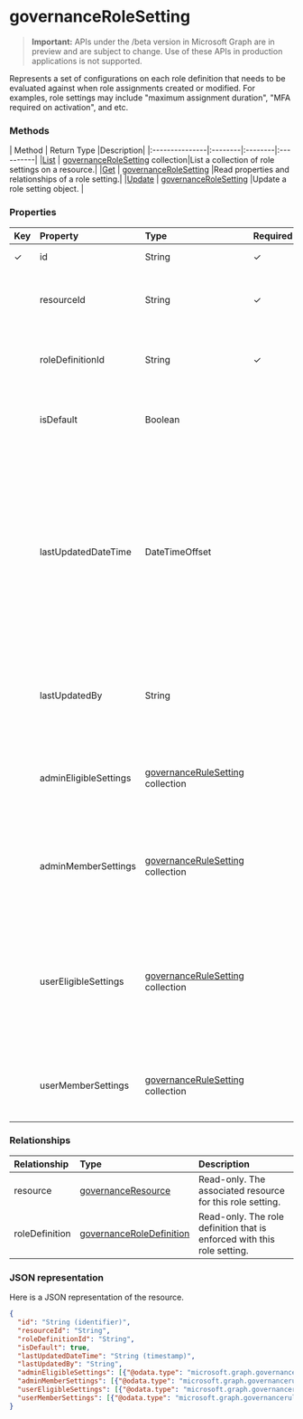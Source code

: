 # governanceRoleSetting

> **Important:** APIs under the /beta version in Microsoft Graph are in preview and are subject to change. Use of these APIs in production applications is not supported.

Represents a set of configurations on each role definition that needs to be evaluated against when role assignments created or modified. For examples, role settings may include "maximum assignment duration", "MFA required on activation", and etc.

### Methods

| Method		  | Return Type	|Description|
|:---------------|:--------|:--------|:----------|
|[List](../api/governancerolesetting_list.md) | [governanceRoleSetting](../resources/governancerolesetting.md) collection|List a collection of role settings on a resource.|
|[Get](../api/governancerolesetting_get.md) |  [governanceRoleSetting](../resources/governancerolesetting.md) |Read properties and relationships of a role setting.|
|[Update](../api/governancerolesetting_update.md) | [governanceRoleSetting](../resources/governancerolesetting.md)	|Update a role setting object. |

### Properties
| Key |Property	            |Type	                                   |Required |Description|
|:----|:--------------------|:---------------------------------------|:------- |:----------|
|✓    |id                   |String                                  |✓       |The id of the roleSetting.|
|     |resourceId           |String                                  |✓        |The id of the resource that the role setting is associated with.|
|     |roleDefinitionId     |String                                  |✓        |The id of the role definition that the role setting is associated with.|
|     |isDefault            |Boolean                                 |         |Read-only. Indicate if the roleSetting is a default roleSetting|
|     |lastUpdatedDateTime  |DateTimeOffset                          |         |Read-only. The time when the role setting was last updated. The Timestamp type represents date and time information using ISO 8601 format and is always in UTC time. For example, midnight UTC on Jan 1, 2014 would look like this: `'2014-01-01T00:00:00Z'`|
|     |lastUpdatedBy        |String                                  |         |Read-only. The display name of the administrator who last updated the roleSetting.|
|     |adminEligibleSettings|[governanceRuleSetting](../resources/governancerulesetting.md) collection|         |The rule settings that are evaluated when an administrator tries to add an eligible role assignment.|
|     |adminMemberSettings  |[governanceRuleSetting](../resources/governancerulesetting.md) collection|         |The rule settings that are evaluated when an administrator tries to add a direct member role assignment.|
|     |userEligibleSettings |[governanceRuleSetting](../resources/governancerulesetting.md) collection|         |The rule settings that are evaluated when a user tries to add an eligible role assignment. The setting is not supported for now in the `pimforazurerbac` scenario.|
|     |userMemberSettings   |[governanceRuleSetting](../resources/governancerulesetting.md) collection|         |The rule settings that are evaluated when a user tries to activate his role assignment.|

### Relationships
| Relationship | Type	|Description|
|:---------------|:--------|:----------|
|resource|[governanceResource](../resources/governanceResource.md)|Read-only. The associated resource for this role setting.|
|roleDefinition|[governanceRoleDefinition](../resources/governanceRoleDefinition.md)|Read-only. The role definition that is enforced with this role setting. |

### JSON representation

Here is a JSON representation of the resource.

<!-- {
  "blockType": "resource",
  "optionalProperties": [

  ],
  "@odata.type": "microsoft.graph.governanceRoleSetting"
}-->

```json
{
  "id": "String (identifier)",
  "resourceId": "String",
  "roleDefinitionId": "String",
  "isDefault": true,
  "lastUpdatedDateTime": "String (timestamp)",
  "lastUpdatedBy": "String",
  "adminEligibleSettings": [{"@odata.type": "microsoft.graph.governancerulesetting"}],
  "adminMemberSettings": [{"@odata.type": "microsoft.graph.governancerulesetting"}],
  "userEligibleSettings": [{"@odata.type": "microsoft.graph.governancerulesetting"}],
  "userMemberSettings": [{"@odata.type": "microsoft.graph.governancerulesetting"}]
}

```

<!-- uuid: 8fcb5dbc-d5aa-4681-8e31-b001d5168d79
2015-10-25 14:57:30 UTC -->
<!-- {
  "type": "#page.annotation",
  "description": "governanceRoleSetting",
  "keywords": "",
  "section": "documentation",
  "tocPath": ""
}-->
